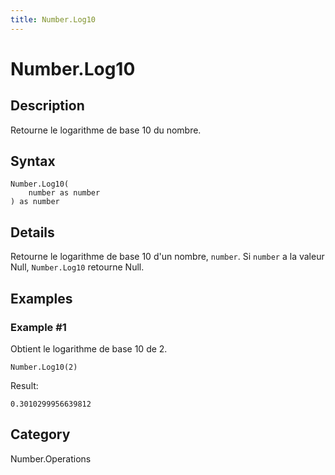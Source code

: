 ```yaml
---
title: Number.Log10
---
```


# Number.Log10


## Description

Retourne le logarithme de base 10 du nombre.


## Syntax

```powerquery
Number.Log10(
    number as number
) as number
```


## Details

Retourne le logarithme de base 10 d'un nombre, <code>number</code>. Si <code>number</code> a la valeur Null, <code>Number.Log10</code> retourne Null.


## Examples

### Example #1 
Obtient le logarithme de base 10 de 2.
```powerquery
Number.Log10(2)
```

Result: 
```powerquery
0.3010299956639812
```




## Category
Number.Operations
